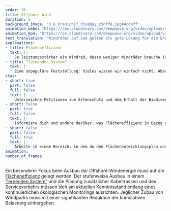 ```yaml
---
order: 36
title: Offshore-Wind
duration: 5
background_image: "3_6_Kranich17_Pixabay_c5nff8.jpg#4cd4ff"
animation_webm: "https://res.cloudinary.com/deepwave-org/video/upload/v1721822518/mo36_zxpv7h.webm"
animation_mp4: "https://res.cloudinary.com/deepwave-org/video/upload/v1721820959/mo36_ldqnuv.mp4"
text_translation: 'Windräder auf See gelten als gute Lösung für die Energie der Zukunft. Allerdings nur, wenn sie nicht mehr zerstören, als sie retten. Der Schaden, den sie im Meer anrichten, ließe sich mit innovativer Technik abmildern: die Gründungen könnten leiser werden, die Unmengen an Kabel, die den Strom an Land bringen, behutsam durchs Watt verlegt, und bei Massenvogelzügen könnte man die Dinger einfach automatisch abschalten.'
explanations:
- title: Flächeneffizienz
  text: |-
    Je leistungsstärker ein Windrad, desto weniger Windräder brauche ich, um die <span class="sidenote"><cite class="icon-link_external"><a href="https://de.statista.com/statistik/daten/studie/1331477/umfrage/ziele-des-deutschen-ausbaus-von-offshore-windenergie/" target="_blank" rel="noopener">"Ziele des deutschen Ausbaus von Offshore-Windenergie 2023 bis 2045" / Statista</a></cite><span>gesetzten</span></span> Ausbauziele zu erreichen, und desto weniger Fläche muss ich dafür im Meer besetzen, die man eigentlich besser in Ruhe lassen sollte. 2020 neu installierte Offshore-Windräder <span class="sidenote"><cite class="icon-link_external"><a href="https://windeurope.org/intelligence-platform/product/offshore-wind-in-europe-key-trends-and-statistics-2020/" target="_blank" rel="noopener">"Offshore wind in Europe - key trends and statistics 2020" / WindEurope</a></cite><span>hatten</span></span> eine durchschnittliche Kapazität von 8 Megawatt, vier Jahre später sind die ersten Turbinen mit 16 Megawatt Leistung <span class="sidenote"><cite class="icon-link_external"><a href="https://www.erneuerbareenergien.de/technologie/offshore-wind/videos-die-groessten-windturbinen-der-welt" target="_blank" rel="noopener">"Die größten Windturbinen der Welt" / Erneuerbare Energien</a></cite><span>marktreif</span></span> und damit ist das Ende der Fahnenstange noch nicht erreicht. Die knapp 4400 Turbinen in dieser Größenordnung, die wir für das bis 2045 gesetzte Ausbauziel von 70 Gigawatt bräuchten, sind immer noch viel mehr, <span class="expander"><span class="trigger">als für die Meere gut sind,</span><span class="info">das wären ca. 4400 weniger</span></span> aber immerhin ist das nur etwas mehr als ein Drittel der 12.700 Anlagen, die wir benötigen würden, wenn wir von der heutigen Durchschnittsleistung von <span class="sidenote"><cite class="icon-link_external"><a href="https://energy-charts.info/charts/installed_power/chart.htm?l=de&c=DE&legendItems=cya&year=2023" target="_blank" rel="noopener">Zahlen von 2023: Offshore-Gesamtkapazität 8,5 GW (EnergyCharts) geteilt durch 1566 Anlagen (Statista)</a></cite><span>5,5 Megawatt</span></span> pro aktiver Anlage ausgingen. Und: knapp <span class="sidenote"><cite class="icon-link_external"><a href="https://de.statista.com/statistik/daten/studie/270856/umfrage/installierte-windenergieleistung-auf-see-in-deutschland/" target="_blank" rel="noopener">"Anzahl der Offshore-Windenergieanlagen* in Deutschland in den Jahren 2013 bis 2023" / Statista</a></cite><span>1600</span></span> haben wir schon, für die wir keine neuen Flächen in Beschlag nehmen müssten, wenn wir sie nach und nach durch leistungsstärkere Versionen <span class="sidenote"><cite class="icon-link_external"><a href="https://de.wikipedia.org/wiki/Repowering" target="_blank" rel="noopener">"Repowering" / Wikipedia</a></cite><span>ersetzen</span></span>.
- title: “lernendes System”
  text: |-
    Eine unpopuläre Feststellung: Vieles wissen wir einfach nicht. Aber zum Glück werden wir einiges davon noch lernen. Das gilt immer und überall, aber hier insbesondere für die ökologischen Auswirkungen von Offshore-Vorhaben, die für jeden spezifischen Standort und in der Summe genau geprüft, <span class="sidenote"><cite class="icon-link_external"><a href="https://arc.net/l/quote/sfsrheog" target="_blank" rel="noopener">HOVER "Gründlich ist schneller" / Örsted EnergieWinde</a></cite><span>beobachtet und erforscht werden müssen</span></span>. Dafür braucht es Monitoring-Systeme, die nicht einfach einmal aufgesetzt und dann genau so weiterbetrieben werden, sondern solche, die sich beständig am neu Gelernten aus Praxis und Wissenschaft re-orientieren, damit der Kurs projektübergreifend immer wieder in die ökologischst mögliche Richtung korrigiert werden kann.
ctas:
- short: true
  part: false
  full: false
  text: |-
    Unterzeichne Petitionen zum Artenschutz und dem Erhalt der Biodiversität, um den Guten Umweltzustand <a href="https://act.greenpeace.de/meeresschutzgebiete-jetzt" target="_blank">GES) der Meere zu erreichen trotz Offshore-Vorhaben, zum Beispiel diese (hier</a>.
- short: false
  part: true
  full: false
  text: |-
    Informiere dich und andere darüber, was Flächeneffizienz in Bezug auf Offshore-Windparks bedeutet, und warum sie wichtig ist, zum Beispiel <a href="https://www.nabu.de/natur-und-landschaft/meere/offshore-windparks/33162.html" target="_blank">hier</a>
- short: false
  part: false
  full: true
  text: |-
    Arbeite in einem Bereich, in dem du den Flächenentwicklungsplan und die Flächeneffizienz beeinflussen kannst, zum Beispiel <a href="https://www.bsh.de/DE/Das_BSH/BSH_als_Arbeitgeber/Stellenangebote/stellenangebote_node.html" target="_blank">hier</a>.
animation:
number_of_frames:
---
```

Ein besonderer Fokus beim Ausbau der Offshore-Windenergie muss auf die [Flächeneffizienz](# "Flächeneffizienz") gelegt werden. Der stufenweise Ausbau in einem [“lernenden System”](# "“lernendes System”") und die Planung zusätzlicher Kabeltrassen und des Serviceverkehrs müssen sich am aktuellen Kenntnisstand entlang eines kontinuierlichen ökologischen Monitorings ausrichten. Jeglicher Zubau von Windparks muss mit einer signifikanten Reduktion der kumulativen Belastung einhergehen.
